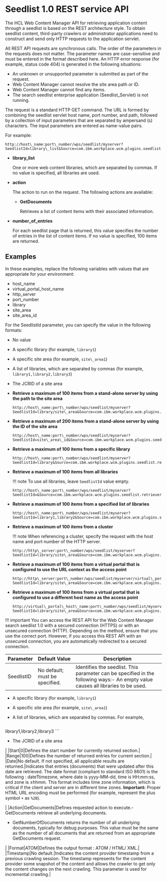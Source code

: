 # Seedlist 1.0 REST service API

The HCL Web Content Manager API for retrieving application content through a seedlist is based on the REST architecture style. To obtain seedlist content, third-party crawlers or administrator applications need to construct and send only HTTP requests to the application servlet.

All REST API requests are synchronous calls. The order of the parameters in the requests does not matter. The parameter names are case-sensitive and must be entered in the format described here. An HTTP error response \(for example, status code 404\) is generated in the following situations:

-   An unknown or unsupported parameter is submitted as part of the request.
-   Web Content Manager cannot resolve the site area path or ID.
-   Web Content Manager cannot find any items.
-   The search seedlist enterprise application \(Seedlist\_Servlet\) is not running.

The request is a standard HTTP GET command. The URL is formed by combining the seedlist servlet host name, port number, and path, followed by a collection of input parameters that are separated by ampersand \(`&`\) characters. The input parameters are entered as name-value pairs.

For example:

```
http://host\_name:port\_number/wps/seedlist/myserver?SeedlistId=library\_list&Source=com.ibm.workplace.wcm.plugins.seedlist.retriever.WCMRetrieverFactory&Action=action&Range=number\_of\_entries
```

-   **library\_list**

    One or more web content libraries, which are separated by commas. If no value is specified, all libraries are used.

-   **action**

    The action to run on the request. The following actions are available:

    -   **GetDocuments**

        Retrieves a list of content items with their associated information.

-   **number\_of\_entries**

    For each seedlist page that is returned, this value specifies the number of entries in the list of content items. If no value is specified, 100 items are returned.


## Examples

In these examples, replace the following variables with values that are appropriate for your environment:

-   host\_name
-   virtual\_portal\_host\_name
-   http\_server
-   port\_number
-   library
-   site\_area
-   site\_area\_id

For the SeedlistId parameter, you can specify the value in the following formats:

-   No value
-   A specific library \(for example, `library1`\)
-   A specific site area \(for example, `site\_area1`\)
-   A list of libraries, which are separated by commas \(for example, `library1,library2,library3`\)
-   The JCRID of a site area

-   **Retrieve a maximum of 100 items from a stand-alone server by using the path to the site area**

    ```
    http://host\_name:port\_number/wps/seedlist/myserver?SeedlistId=library/site\_area&Source=com.ibm.workplace.wcm.plugins.seedlist.retriever.WCMRetrieverFactory&Action=GetDocuments
    ```

-   **Retrieve a maximum of 200 items from a stand-alone server by using the ID of the site area**

    ```
    http://host\_name:port\_number/wps/seedlist/myserver?SeedlistId=site\_area\_id&Source=com.ibm.workplace.wcm.plugins.seedlist.retriever.WCMRetrieverFactory&Action=GetDocuments&Range=200
    ```

-   **Retrieve a maximum of 100 items from a specific library**

    ```
    http://host\_name:port\_number/wps/seedlist/myserver?SeedlistId=library&Source=com.ibm.workplace.wcm.plugins.seedlist.retriever.WCMRetrieverFactory&Action=GetDocuments
    ```

-   **Retrieve a maximum of 100 items from all libraries**

    !!! note
        To use all libraries, leave `SeedlistId` value empty.

    ```
    http://host\_name:port\_number/wps/seedlist/myserver?SeedlistId=&Source=com.ibm.workplace.wcm.plugins.seedlist.retriever.WCMRetrieverFactory&Action=GetDocuments
    ```

-   **Retrieve a maximum of 100 items from a specified list of libraries**

    ```
    http://host\_name:port\_number/wps/seedlist/myserver?SeedlistId=library1,library2&Source=com.ibm.workplace.wcm.plugins.seedlist.retriever.WCMRetrieverFactory&Action=GetDocuments
    ```

-   **Retrieve a maximum of 100 items from a cluster**

    !!! note
        When referencing a cluster, specify the request with the host name and port number of the HTTP server.

    ```
    http://http\_server:port\_number/wps/seedlist/myserver?SeedlistId=library/site\_area&Source=com.ibm.workplace.wcm.plugins.seedlist.retriever.WCMRetrieverFactory&Action=GetDocuments
    ```

-   **Retrieve a maximum of 100 items from a virtual portal that is configured to use the URL context as the access point**

    ```
    http://http\_server:port\_number/wps/seedlist/myserver/virtual\_portal\_context?SeedlistId=library/site\_area&Source=com.ibm.workplace.wcm.plugins.seedlist.retriever.WCMRetrieverFactory&Action=GetDocuments
    ```

-   **Retrieve a maximum of 100 items from a virtual portal that is configured to use a different host name as the access point**

    ```
    http://virtual\_portal\_host\_name:port\_number/wps/seedlist/myserver?SeedlistId=library/site\_area&Source=com.ibm.workplace.wcm.plugins.seedlist.retriever.WCMRetrieverFactory&Action=GetDocuments
    ```


!!! important
    You can access the REST API for the Web Content Manager search seedlist 1.0 with a secured connection \(HTTPS\) or with an unsecured connection \(HTTP\). Depending on the method, ensure that you use the correct port. However, if you access this REST API with an unsecured connection, you are automatically redirected to a secured connection.

|Parameter|Default Value|Description|
|---------|-------------|-----------|
|SeedlistID|No default; must be specified.|Identifies the seedlist. This parameter can be specified in the following ways:-   An empty value causes all libraries to be used.
-   A specific library \(for example, `library1`\)
-   A specific site area \(for example, `site\_area1`\)
-   A list of libraries, which are separated by commas. For example,

    ```
library1,library2,library3
    ```

-   The JCRID of a site area

|
|Start|0|Defines the start number for currently returned section.|
|Range|100|Defines the number of returned entries for current section.|
|Date|No default. If not specified, all applicable results are returned.|Indicates that entries \(documents\) that were updated after this date are retrieved. The date format \(compliant to standard ISO 8601\) is the following : dateTtimezone, where date is yyyy-MM-dd, time is HH:mm:ss, and zone is ±hhmm. This format includes time zone information, which is critical if the client and server are in different time zones. **Important:** Proper HTML URL encoding must be performed \(for example, represent the plus symbol `+` as `%2B`\).

|
|Action|GetDocuments|Defines requested action to execute.-   GetDocuments retrieve all underlying documents.
-   GetNumberOfDocuments returns the number of all underlying documents, typically for debug purposes. This value must be the same as the number of all documents that are returned from an appropriate GetDocuments request.

|
|Format|ATOM|Defines the output format : ATOM / HTML/ XML.|
|Timestamp|No default.|Indicates the content provider timestamp from a previous crawling session. The timestamp represents for the content provider some snapshot of the content and allows the crawler to get only the content changes on the next crawling. This parameter is used for incremental crawling.|


